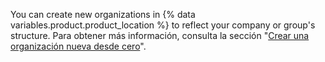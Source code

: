 You can create new organizations in {% data variables.product.product_location %} to reflect your company or group's structure. Para obtener más información, consulta la sección "[Crear una organización nueva desde cero](/organizations/collaborating-with-groups-in-organizations/creating-a-new-organization-from-scratch)".
